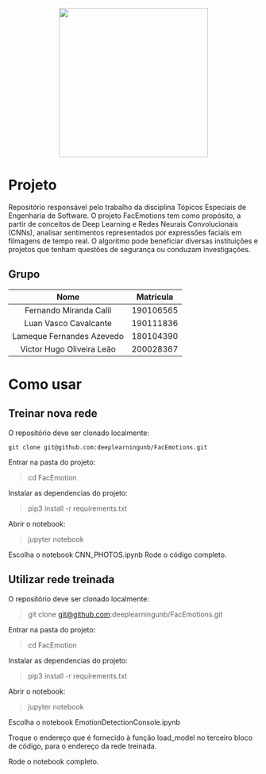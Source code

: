 <p align="center">
  <img width="300" src="FacEmotions.png">
</p>

# Projeto

Repositório responsável pelo trabalho da disciplina Tópicos Especiais de Engenharia de Software. O projeto FacEmotions tem como propósito, a partir de conceitos de Deep Learning e Redes Neurais Convolucionais (CNNs), analisar sentimentos representados por expressões faciais em filmagens de tempo real. O algoritmo pode beneficiar diversas instituições e projetos que tenham questões de segurança ou conduzam investigações.


## Grupo

|Nome | Matricula |
|:---:|:---:|
|Fernando Miranda Calil| 190106565|
|Luan Vasco Cavalcante| 190111836|
|Lameque Fernandes Azevedo | 180104390 |
| Victor Hugo Oliveira Leão | 200028367 |


# Como usar

## Treinar nova rede

O repositório deve ser clonado localmente:
```
git clone git@github.com:deeplearningunb/FacEmotions.git
```

Entrar na pasta do projeto:
> cd FacEmotion

Instalar as dependencias do projeto:
> pip3 install -r requirements.txt

Abrir o notebook:
> jupyter notebook
  
Escolha o notebook CNN_PHOTOS.ipynb
Rode o código completo.

## Utilizar rede treinada

O repositório deve ser clonado localmente:
> git clone git@github.com:deeplearningunb/FacEmotions.git
  
Entrar na pasta do projeto:
> cd FacEmotion

Instalar as dependencias do projeto:
> pip3 install -r requirements.txt
  
Abrir o notebook:
> jupyter notebook
  
Escolha o notebook EmotionDetectionConsole.ipynb

Troque o endereço que é fornecido à função load_model no terceiro bloco de código, para o endereço da rede treinada.

Rode o notebook completo.
